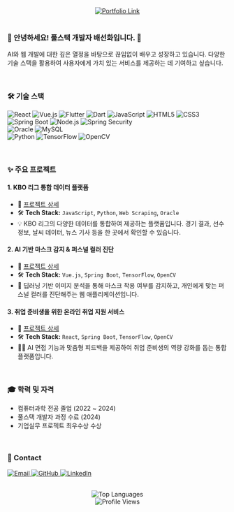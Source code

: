 <div align="center">
    <a href="https://bae-sunny.github.io/" target="_blank">
        <img src="https://img.shields.io/badge/Portfolio-View%20My%20Work-blue?style=for-the-badge&logo=laptop&logoColor=white" alt="Portfolio Link">
    </a>
</div>

<br>

### 👋 안녕하세요! 풀스택 개발자 배선화입니다. 🌱

AI와 웹 개발에 대한 깊은 열정을 바탕으로 끊임없이 배우고 성장하고 있습니다. 다양한 기술 스택을 활용하여 사용자에게 가치 있는 서비스를 제공하는 데 기여하고 싶습니다.

<br>

### 🛠️ 기술 스택

<p align="left">
    <img src="https://img.shields.io/badge/React-61DAFB?style=for-the-badge&logo=react&logoColor=white" alt="React"/>
    <img src="https://img.shields.io/badge/Vue.js-4FC08D?style=for-the-badge&logo=vuedotjs&logoColor=white" alt="Vue.js"/>
    <img src="https://img.shields.io/badge/Flutter-02569B?style=for-the-badge&logo=flutter&logoColor=white" alt="Flutter"/>
    <img src="https://img.shields.io/badge/Dart-0175C2?style=for-the-badge&logo=dart&logoColor=white" alt="Dart"/>
    <img src="https://img.shields.io/badge/JavaScript-F7DF1E?style=for-the-badge&logo=javascript&logoColor=black" alt="JavaScript"/>
    <img src="https://img.shields.io/badge/HTML5-E34F26?style=for-the-badge&logo=html5&logoColor=white" alt="HTML5"/>
    <img src="https://img.shields.io/badge/CSS3-1572B6?style=for-the-badge&logo=css3&logoColor=white" alt="CSS3"/>
    <br>
    <img src="https://img.shields.io/badge/Spring%20Boot-6DB33F?style=for-the-badge&logo=springboot&logoColor=white" alt="Spring Boot"/>
    <img src="https://img.shields.io/badge/Node.js-339933?style=for-the-badge&logo=nodedotjs&logoColor=white" alt="Node.js"/>
    <img src="https://img.shields.io/badge/Spring%20Security-6DB33F?style=for-the-badge&logo=springsecurity&logoColor=white" alt="Spring Security"/>
    <br>
    <img src="https://img.shields.io/badge/Oracle-F80000?style=for-the-badge&logo=oracle&logoColor=white" alt="Oracle"/>
    <img src="https://img.shields.io/badge/MySQL-4479A1?style=for-the-badge&logo=mysql&logoColor=white" alt="MySQL"/>
    <br>
    <img src="https://img.shields.io/badge/Python-3776AB?style=for-the-badge&logo=python&logoColor=white" alt="Python"/>
    <img src="https://img.shields.io/badge/TensorFlow-FF6F00?style=for-the-badge&logo=tensorflow&logoColor=white" alt="TensorFlow"/>
    <img src="https://img.shields.io/badge/OpenCV-5C3EE8?style=for-the-badge&logo=opencv&logoColor=white" alt="OpenCV"/>
</p>

<br>

### ✨ 주요 프로젝트

#### 1. KBO 리그 통합 데이터 플랫폼
- 🔗 [프로젝트 상세](https://scandalous-lady-ca4.notion.site/4818ecc4ff1a4744b10b00b0b6f0a9a3?pvs=4)
- 🛠️ **Tech Stack:** `JavaScript`, `Python`, `Web Scraping`, `Oracle`
- 💡 KBO 리그의 다양한 데이터를 통합하여 제공하는 플랫폼입니다. 경기 결과, 선수 정보, 날씨 데이터, 뉴스 기사 등을 한 곳에서 확인할 수 있습니다.

#### 2. AI 기반 마스크 감지 & 퍼스널 컬러 진단
- 🔗 [프로젝트 상세](https://scandalous-lady-ca4.notion.site/AI-c8520be1e0a44c8b82c79be1d9e3c346?pvs=4)
- 🛠️ **Tech Stack:** `Vue.js`, `Spring Boot`, `TensorFlow`, `OpenCV`
- 🤖 딥러닝 기반 이미지 분석을 통해 마스크 착용 여부를 감지하고, 개인에게 맞는 퍼스널 컬러를 진단해주는 웹 애플리케이션입니다.

#### 3. 취업 준비생을 위한 온라인 취업 지원 서비스
- 🔗 [프로젝트 상세](https://scandalous-lady-ca4.notion.site/e638492c79bc423eadad200877af0c9d?pvs=4)
- 🛠️ **Tech Stack:** `React`, `Spring Boot`, `TensorFlow`, `OpenCV`
- 🧑‍🎓 AI 면접 기능과 맞춤형 피드백을 제공하여 취업 준비생의 역량 강화를 돕는 통합 플랫폼입니다.

<br>

### 🎓 학력 및 자격

*   컴퓨터과학 전공 졸업 (2022 ~ 2024)
*   풀스택 개발자 과정 수료 (2024)
*   기업실무 프로젝트 최우수상 수상

<br>

### 📧 Contact

<p align="left">
    <a href="mailto:bshwa0563@gmail.com">
        <img src="https://img.shields.io/badge/Email-D14836?style=for-the-badge&logo=gmail&logoColor=white" alt="Email"/>
    </a>
    <a href="https://github.com/Bae-Sunny" target="_blank">
        <img src="https://img.shields.io/badge/GitHub-181717?style=for-the-badge&logo=github&logoColor=white" alt="GitHub"/>
    </a>
    <a href="https://linkedin.com/" target="_blank">
        <img src="https://img.shields.io/badge/LinkedIn-0077B5?style=for-the-badge&logo=linkedin&logoColor=white" alt="LinkedIn"/>
    </a>
</p>

<br>

<div align="center">
    <img src="https://github-readme-stats.vercel.app/api/top-langs/?username=bae-sunny&layout=compact&theme=dracula" alt="Top Languages"/>
</div>

<div align="center">
    <img src="https://hits.seeyoufarm.com/api/count/incr/badge.svg?url=https%3A%2F%2Fgithub.com%2FBae-Sunny&count_bg=%2379C83D&title_bg=%23555555&icon=&icon_color=%23E7E7E7&title=Profile%20Views&edge_flat=false" alt="Profile Views"/>
</div>
